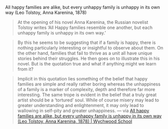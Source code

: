 
All happy families are alike, but every unhappy family is unhappy in its own way (Leo Tolstoy, Anna Karenina, 1878)

> At the opening of his novel Anna Karenina, the Russian novelist Tolstoy writes ‘All Happy families resemble one another, but each unhappy family is unhappy in its own way.’

> By this he seems to be suggesting that if a family is happy, there is nothing particularly interesting or insightful to observe about them. On the other hand, families that fail to thrive as a unit all have unique stories behind their struggles. He then goes on to illustrate this in his novel. But is the quotation true and what if anything might we learn from it?

> Implicit in this quotation lies something of the belief that happy families are simple and really rather boring whereas the unhappiness of a family is a marker of complexity, depth and therefore far more interesting. The same trope is evident in the belief that a truly great artist should be a ‘tortured’ soul. While of course misery may lead to greater understanding and enlightenment, it may only lead to wallowing in self-pity and greater unhappiness. — via [All happy families are alike, but every unhappy family is unhappy in its own way (Leo Tolstoy, Anna Karenina, 1878) | Wychwood School](https://wychwoodschool.org/blogs/all-happy-families-are-alike/)
